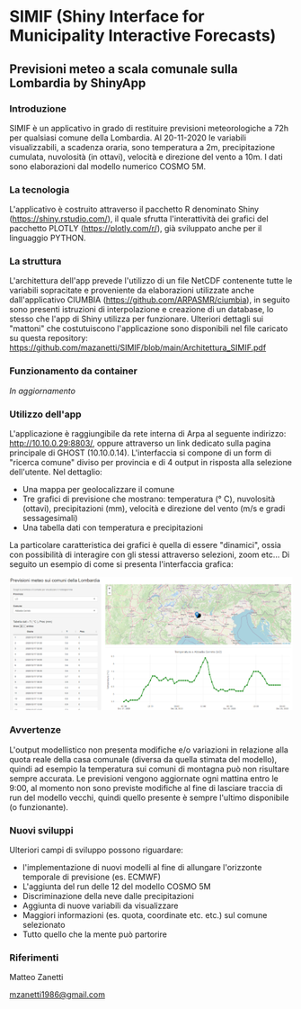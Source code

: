 # SIMIF (Shiny Interface for Municipality Interactive Forecasts)
## Previsioni meteo a scala comunale sulla Lombardia by ShinyApp
### Introduzione
SIMIF è un applicativo in grado di restituire previsioni meteorologiche a 72h per qualsiasi comune della Lombardia. Al 20-11-2020 le variabili visualizzabili, a scadenza oraria, sono temperatura a 2m, precipitazione cumulata, nuvolosità (in ottavi), velocità e direzione del vento a 10m. I dati sono elaborazioni dal modello numerico COSMO 5M.

### La tecnologia
L'applicativo è costruito attraverso il pacchetto R denominato Shiny (https://shiny.rstudio.com/), il quale sfrutta l'interattività dei grafici del pacchetto PLOTLY (https://plotly.com/r/), già sviluppato anche per il linguaggio PYTHON.

### La struttura
L'architettura dell'app prevede l'utilizzo di un file NetCDF contenente tutte le variabili sopracitate e proveniente da elaborazioni utilizzate anche dall'applicativo CIUMBIA (https://github.com/ARPASMR/ciumbia), in seguito sono presenti istruzioni di interpolazione e creazione di un database, lo stesso che l'app di Shiny utilizza per funzionare.
Ulteriori dettagli sui "mattoni" che costutuiscono l'applicazione sono disponibili nel file caricato su questa repository: https://github.com/mazanetti/SIMIF/blob/main/Architettura_SIMIF.pdf

### Funzionamento da container
_In aggiornamento_

### Utilizzo dell'app
L'applicazione è raggiungibile da rete interna di Arpa al seguente indirizzo: http://10.10.0.29:8803/, oppure attraverso un link dedicato sulla pagina principale di GHOST (10.10.0.14).
L'interfaccia si compone di un form di "ricerca comune" diviso per provincia e di 4 output in risposta alla selezione dell'utente.
Nel dettaglio:
- Una mappa per geolocalizzare il comune
- Tre grafici di previsione che mostrano: temperatura (° C), nuvolosità (ottavi), precipitazioni (mm), velocità e direzione del vento (m/s e gradi sessagesimali)
- Una tabella dati con temperatura e precipitazioni

La particolare caratteristica dei grafici è quella di essere "dinamici", ossia con possibilità di interagire con gli stessi attraverso selezioni, zoom etc...
Di seguito un esempio di come si presenta l'interfaccia grafica:

 ![Esempio di interfaccia grafica](Es_interfaccia.PNG)
 
### Avvertenze
L'output modellistico non presenta modifiche e/o variazioni in relazione alla quota reale della casa comunale (diversa da quella stimata del modello), quindi ad esempio la temperatura sui comuni di montagna può non risultare sempre accurata.
Le previsioni vengono aggiornate ogni mattina entro le 9:00, al momento non sono previste modifiche al fine di lasciare traccia di run del modello vecchi, quindi quello presente è sempre l'ultimo disponibile (o funzionante).

### Nuovi sviluppi
Ulteriori campi di sviluppo possono riguardare:
- l'implementazione di nuovi modelli al fine di allungare l'orizzonte temporale di previsione (es. ECMWF)
- L'aggiunta del run delle 12 del modello COSMO 5M
- Discriminazione della neve dalle precipitazioni
- Aggiunta di nuove variabili da visualizzare
- Maggiori informazioni (es. quota, coordinate etc. etc.) sul comune selezionato
- Tutto quello che la mente può partorire

### Riferimenti
Matteo Zanetti

mzanetti1986@gmail.com

